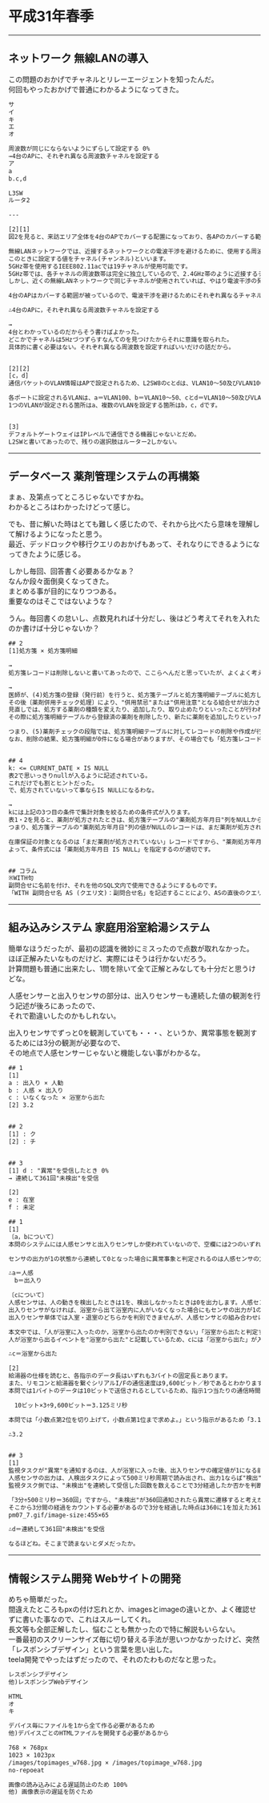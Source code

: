 # 平成31年春季

---

## ネットワーク 無線LANの導入

この問題のおかげでチャネルとリレーエージェントを知ったんだ。  
何回もやったおかげで普通にわかるようになってきた。  

``` txt 20分 10/11
サ
イ
キ
エ
オ

周波数が同じにならないようにずらして設定する 0%
→4台のAPに、それぞれ異なる周波数チャネルを設定する
ア
a
b.c,d

L3SW
ルータ2

---

[2][1]
図2を見ると、来訪エリア全体を4台のAPでカバーする配置になっており、各APのカバーする範囲は一部が重なり合っています。

無線LANネットワークでは、近接するネットワークとの電波干渉を避けるために、使用する周波数帯をネットワークごとに微妙にずらすことが可能になっています。
このときに設定する値をチャネル(チャンネル)といいます。
5GHz帯を使用するIEEE802.11acでは19チャネルが使用可能です。
5GHz帯では、各チャネルの周波数帯は完全に独立しているので、2.4GHz帯のように近接するチャネルを設定しても電波干渉は起きません。
しかし、近くの無線LANネットワークで同じチャネルが使用されていれば、やはり電波干渉の発生により通信が不安定になる可能性があります。

4台のAPはカバーする範囲が被っているので、電波干渉を避けるためにそれぞれ異なるチャネルを設定する必要があります。

∴4台のAPに，それぞれ異なる周波数チャネルを設定する

→
4台とわかっているのだからそう書けばよかった。
どこかでチャネルは5Hzづつずらすなんてのを見つけたからそれに意識を取られた。
具体的に書く必要はない。それぞれ異なる周波数を設定すればいいだけの話だから。


[2][2]
[c，d]
通信パケットのVLAN情報はAPで設定されるため、L2SW8のcとdは、VLAN10～50及びVLAN100のどちらの通信も通すようになっていなければなりません。

各ポートに設定されるVLANは、a＝VLAN100、b＝VLAN10～50、cとd＝VLAN10～50及びVLAN100 となります。
1つのVLANが設定される箇所はa、複数のVLANを設定する箇所はb，c，dです。


[3]
デフォルトゲートウェイはIPレベルで通信できる機器じゃないとだめ。
L2SWと書いてあったので、残りの選択肢はルーター2しかない。
```

---

## データベース 薬剤管理システムの再構築

まぁ、及第点ってところじゃないですかね。  
わかるところはわかったけどって感じ。  

でも、昔に解いた時はとても難しく感じたので、それから比べたら意味を理解して解けるようになったと思う。  
最近、デッドロックや移行クエリのおかげもあって、それなりにできるようになってきたように感じる。  

しかし毎回、回答書く必要あるかなぁ？  
なんか段々面倒臭くなってきた。  
まとめる事が目的になりつつある。  
重要なのはそこではないような？  

うん。毎回書くの怠いし、点数見れれば十分だし、後はどう考えてそれを入れたのか書けば十分じゃないか？  

``` txt : 解説 29分 9/11
## 2
[1]処方箋 × 処方箋明細

→
処方箋レコードは削除しないと書いてあったので、ここらへんだと思っていたが、よくよく考えれば、明細側をINSERTしたりDELETEすべきだよな。

→
医師が、(4)処方箋の登録（発行前）を行うと、処方箋テーブルと処方箋明細テーブルに処方しようとしている薬剤が登録されます。
その後〔薬剤併用チェック処理〕により、"併用禁忌"または"併用注意"となる組合せが出力され、医師はその情報を参考にして処方する薬剤を見直します。
見直しでは、処方する薬剤の種類を変えたり、追加したり、取り止めたりといったことが行われ、
その際に処方箋明細テーブルから登録済の薬剤を削除したり、新たに薬剤を追加したりといった操作を行うことになります。

つまり、(5)薬剤チェックの段階では、処方箋明細テーブルに対してレコードの削除や作成が行われると考えられます。したがって、cには「処方箋明細」が当てはまります。
なお、削除の結果、処方箋明細が0件になる場合がありますが、その場合でも「処方箋レコードは削除しない」としているので、処方箋テーブルは操作対象外となります。


## 4
k: <= CURRENT_DATE × IS NULL
表2で思いっきりnullが入るように記述されている。
これだけでも割とヒントだった。
で、処方されていないって事ならIS NULLになるわな。

→
kには上記の3つ目の条件で集計対象を絞るための条件式が入ります。
表1・2を見ると、薬剤が処方されたときは、処方箋テーブルの"薬剤処方年月日"列をNULLから（非NULLの日付に）更新することがわかります。
つまり、処方箋テーブルの"薬剤処方年月日"列の値がNULLのレコードは、まだ薬剤が処方されていない状態ということです。

在庫保証の対象となるのは「まだ薬剤が処方されていない」レコードですから、"薬剤処方年月日"列の値がNULLのレコードを選択すれば、該当するレコードを絞り込めます。
よって、条件式には「薬剤処方年月日 IS NULL」を指定するのが適切です。


## コラム
※WITH句
副問合せに名前を付け、それを他のSQL文内で使用できるようにするものです。
「WITH 副問合せ名 AS (クエリ文)：副問合せ名」を記述することにより、ASの直後のクエリ文を何度も記述することなく使い回すことができます。
```

---

## 組み込みシステム 家庭用浴室給湯システム

簡単なほうだったが、最初の認識を微妙にミスったので点数が取れなかった。  
ほぼ正解みたいなものだけど、実際にはそうは行かないだろう。  
計算問題も普通に出来たし、1問を除いて全て正解とみなしても十分だと思うけどな。  

人感センサーと出入りセンサの部分は、出入りセンサーも連続した値の観測を行う記述が後ろにあったので、  
それで勘違いしたのかもしれない。  

出入りセンサでずっと0を観測していても・・・、というか、異常事態を観測するためには3分の観測が必要なので、  
その地点で人感センサーじゃないと機能しない事がわかるな。  

``` txt : 回答 30分 5/9
## 1
[1]
a : 出入り × 人勧
b : 人感 × 出入り
c : いなくなった × 浴室から出た
[2] 3.2


## 2
[1] : ク
[2] : チ


## 3
[1] d : "異常"を受信したとき 0%
→ 連続して361回"未検出"を受信

[2]
e : 在室
f : 未定
```

``` txt : 解説
## 1
[1]
〔a，bについて〕
本問のシステムには人感センサと出入りセンサしか使われていないので、空欄には2つのいずれかが入ります。

センサの出力が1の状態から連続して0となった場合に異常事象と判定されるのは人感センサの方なので、aには人感(センサ)、bには出入り(センサ)が入ります。

∴a＝人感
　b＝出入り

〔cについて〕
人感センサは、人の動きを検出したときは1を、検出しなかったときは0を出力します。人感センサの出力は浴室内に人がいるかどうかにかかわらず行われるので、
出入りセンサがなければ、浴室から出て浴室内に人がいなくなった場合にもセンサの出力が1の状態から連続して0となり、異常事象と判定されてしまいます。
出入りセンサ単体では入室・退室のどちらかを判別できませんが、人感センサとの組み合わせによって浴室から出たことを判定できるようになっています。

本文中では、「人が浴室に入ったのか，浴室から出たのか判別できない」「浴室から出たと判定する」というように、
人が浴室から出るイベントを"浴室から出た"と記載しているため、cには「浴室から出た」が入ります。

∴c＝浴室から出た

[2]
給湯器の仕様を読むと、各指示のデータ長はいずれも3バイトの固定長とあります。
また、リモコンと給湯器を繋ぐシリアルI/Fの通信速度は9,600ビット／秒であるとわかります。
本問では1バイトのデータは10ビットで送信されるとしているため、指示1つ当たりの通信時間は、

　10ビット×3÷9,600ビット＝3.125ミリ秒

本問では「小数点第2位を切り上げて，小数点第1位まで求めよ。」という指示があるため「3.125→3.2ミリ秒」となります。

∴3.2


## 3
[1]
監視タスクが"異常"を通知するのは、人が浴室に入った後、出入りセンサの確定値が1になる前（すなわち退室する前）に、人感センサの出力が連続して3分以上0であったときです。
人感センサの出力は、人検出タスクによって500ミリ秒周期で読み出され、出力1ならば"検出"、出力0ならば"未検出"が監視タスクに通知されることになっています。
監視タスク側では、"未検出"を連続して受信した回数を数えることで3分経過したか否かを判断することとなります。

「3分÷500ミリ秒＝360回」ですから、"未検出"が360回通知されたら異常に遷移すると考えがちですが、最初に0を読みだしたのを1回目とすると、
そこから3分間の経過をカウントする必要があるので3分を経過した時点は360に1を加えた361回目となります。
pm07_7.gif/image-size:455×65

∴d＝連続して361回"未検出"を受信

なるほどね。そこまで読まないとダメだったか。
```

---

## 情報システム開発 Webサイトの開発

めちゃ簡単だった。  
間違えたところもpxの付け忘れとか、imagesとimageの違いとか、よく確認せずに書いた事なので、これはスルーしてくれ。  
長文等も全部正解したし、悩むことも無かったので特に解説もいらない。  
一番最初のスクリーンサイズ毎に切り替える手法が思いつかなかったけど、突然「レスポンシブデザイン」という言葉を思い出した。  
teela開発でやったはずだったので、それのたわものだなと思った。  

``` txt 17分 : 7/10 実質100点
レスポンシブデザイン
他)レスポンシブWebデザイン

HTML
オ
キ

デバイス毎にファイルを1から全て作る必要があるため
他)デバイスごとのHTMLファイルを開発する必要があるから

768 × 768px
1023 × 1023px
/images/topimages_w768.jpg × /images/topimage_w768.jpg
no-repoeat

画像の読み込みによる遅延防止のため 100%
他) 画像表示の遅延を防ぐため

```
